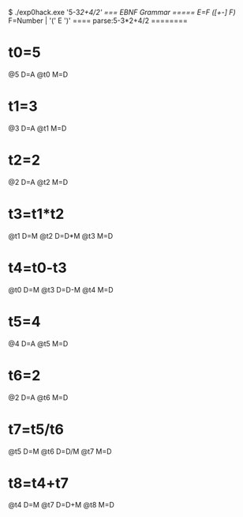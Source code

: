 $ ./exp0hack.exe '5-3*2+4/2'
=== EBNF Grammar =====
E=F ([+-] F)*
F=Number | '(' E ')'
==== parse:5-3*2+4/2 ========
# t0=5
@5
D=A
@t0
M=D
# t1=3
@3
D=A
@t1
M=D
# t2=2
@2
D=A
@t2
M=D
# t3=t1*t2
@t1
D=M
@t2
D=D*M
@t3
M=D
# t4=t0-t3
@t0
D=M
@t3
D=D-M
@t4
M=D
# t5=4
@4
D=A
@t5
M=D
# t6=2
@2
D=A
@t6
M=D
# t7=t5/t6
@t5
D=M
@t6
D=D/M
@t7
M=D
# t8=t4+t7
@t4
D=M
@t7
D=D+M
@t8
M=D
